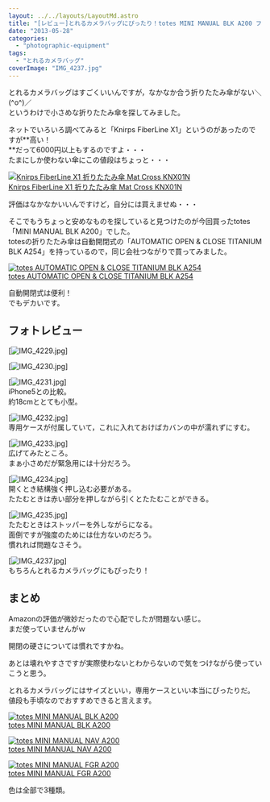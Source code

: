 ```yaml
---
layout: ../../layouts/LayoutMd.astro
title: "[レビュー]とれるカメラバッグにぴったり！totes MINI MANUAL BLK A200 ファーストインプレッション"
date: "2013-05-28"
categories: 
  - "photographic-equipment"
tags: 
  - "とれるカメラバッグ"
coverImage: "IMG_4237.jpg"
---
```


とれるカメラバッグはすごくいいんですが，なかなか合う折りたたみ傘がない＼(^o^)／  
というわけで小さめな折りたたみ傘を探してみました。

ネットでいろいろ調べてみると「Knirps FiberLine X1」というのがあったのですが**高い！  
**だって6000円以上もするのですよ・・・  
たまにしか使わない傘にこの値段はちょっと・・・

[![Knirps FiberLine X1 折りたたみ傘 Mat Cross KNX01N](/wp/images/41K39TC4PCL._SL160_.jpg)  
Knirps FiberLine X1 折りたたみ傘 Mat Cross KNX01N  
](https://www.amazon.co.jp/exec/obidos/ASIN/B0009I6KOS/mizuka123-22/ref=nosim)

評価はなかなかいいんですけど，自分には買えませぬ・・・

そこでもうちょっと安めなものを探していると見つけたのが今回買ったtotes「MINI MANUAL BLK A200」でした。  
totesの折りたたみ傘は自動開閉式の「AUTOMATIC OPEN & CLOSE TITANIUM BLK A254」を持っているので，同じ会社つながりで買ってみました。

[![totes AUTOMATIC OPEN & CLOSE TITANIUM BLK A254](/wp/images/31wVlKB8rML._SL160_.jpg)  
totes AUTOMATIC OPEN & CLOSE TITANIUM BLK A254  
](https://www.amazon.co.jp/exec/obidos/ASIN/B007T1JDWY/mizuka123-22/ref=nosim)

自動開閉式は便利！  
でもデカいです。

## フォトレビュー

[![IMG_4229.jpg](/wp/images/8862185799_2bd4c5ab5c_b.jpg)]

[![IMG_4230.jpg](/wp/images/8862187565_289ede83e5_b.jpg)]

[![IMG_4231.jpg](/wp/images/8862189191_77b6948393_b.jpg)]  
iPhone5との比較。  
約18cmととても小型。

[![IMG_4232.jpg](/wp/images/8862801596_b2b5f68fb5_b.jpg)]  
専用ケースが付属していて，これに入れておけばカバンの中が濡れずにすむ。

[![IMG_4233.jpg](/wp/images/8862193151_19e30e522b_b.jpg)]  
広げてみたところ。  
まぁ小さめだが緊急用には十分だろう。

[![IMG_4234.jpg](/wp/images/8862805750_9ae8c504be_b.jpg)]  
開くとき結構強く押し込む必要がある。  
たたむときは赤い部分を押しながら引くとたたむことができる。

[![IMG_4235.jpg](/wp/images/8862807094_b78212dc79_b.jpg)]  
たたむときはストッパーを外しながらになる。  
面倒ですが強度のためには仕方ないのだろう。  
慣れれば問題なさそう。

[![IMG_4237.jpg](/wp/images/8862200481_3e7db66e0c_b.jpg)]  
もちろんとれるカメラバッグにもぴったり！

## まとめ

Amazonの評価が微妙だったので心配でしたが問題ない感じ。  
まだ使っていませんがｗ

開閉の硬さについては慣れですかね。

あとは壊れやすさですが実際使わないとわからないので気をつけながら使っていこうと思う。

とれるカメラバッグにはサイズといい，専用ケースといい本当にぴったりだ。  
値段も手頃なのでおすすめできると言えます。

[![totes MINI MANUAL BLK A200](/wp/images/4179OZ-L5kL._SL160_.jpg)  
totes MINI MANUAL BLK A200  
](https://www.amazon.co.jp/exec/obidos/ASIN/B007T1J356/mizuka123-22/ref=nosim)

[![totes MINI MANUAL NAV A200](/wp/images/41FfglTyvaL._SL160_.jpg)  
totes MINI MANUAL NAV A200  
](https://www.amazon.co.jp/exec/obidos/ASIN/B007T1J2LQ/mizuka123-22/ref=nosim)

[![totes MINI MANUAL FGR A200](/wp/images/41J1kjd8JaL._SL160_.jpg)  
totes MINI MANUAL FGR A200  
](https://www.amazon.co.jp/exec/obidos/ASIN/B007T1J2MK/mizuka123-22/ref=nosim)

色は全部で3種類。
